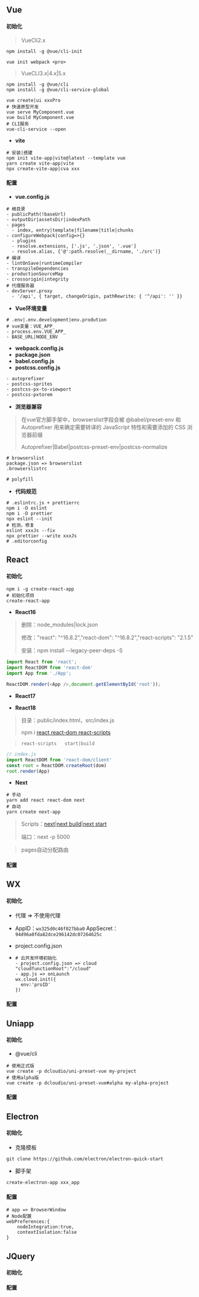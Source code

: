 ## Vue

#### 初始化

>VueCli2.x

```shell
npm install -g @vue/cli-init
```

```shell
vue init webpack <pro>
```

> VueCLI3.x|4.x|5.x

```shell
npm install -g @vue/cli
npm install -g @vue/cli-service-global
```

```shell
vue create|ui xxxPro
# 快速原型开发
vue serve MyComponent.vue
vue build MyComponent.vue
# CLI服务
vue-cli-service --open
```

- **vite**

~~~shell
# 安装|搭建
npm init vite-app|vite@latest --template vue
yarn create vite-app|vite
npx create-vite-app|cva xxx
~~~

#### 配置

- **vue.config.js**

~~~shell
# 根目录
- publicPath(!baseUrl)
- outputDir|assetsDir|indexPath
- pages
  - index, entry|template|filename|title|chunks
- configureWebpack|config=>{}
  - plugins
  - resolve.extensions, ['.js', '.json', '.vue']
  - resolve.alias, {'@':path.resolve(__dirname, './src')}
# 编译
- lintOnSave|runtimeCompiler
- transpileDependencies
- productionSourceMap
- crossorigin|integrity
# 代理服务器
- devServer.proxy
  - '/api', { target, changeOrigin, pathRewrite: { '^/api': '' }}
~~~

-  **Vue环境变量**

~~~shell
# .env|.env.development|env.prodution
# vue变量：VUE_APP_
- process.env.VUE_APP_
- BASE_URL|NODE_ENV
~~~

- **webpack.config.js**
- **package.json**
- **babel.config.js**
- **postcss.config.js**

~~~shell
- autoprefixer
- postcss-sprites
- postcss-px-to-viewport
- postcss-pxtorem
~~~

- **浏览器兼容**

> 在vue官方脚手架中，browserslist字段会被 @babel/preset-env 和 Autoprefixer 用来确定需要转译的 JavaScript 特性和需要添加的 CSS 浏览器前缀
>
> Autoprefixer|Babel|postcss-preset-env|postcss-normalize

~~~shell
# browserslist
package.json => browserslist
.browserslistrc
~~~

```shell
# polyfill
```



- **代码规范**

~~~shell
# .eslintrc.js + prettierrc
npm i -D eslint
npm i -D prettier
npx eslint --init
# 检测，修复
eslint xxxJs --fix
npx prettier --write xxxJs
# .editorconfig
~~~

## React

#### 初始化

~~~shell
npm i -g create-react-app
# 初始化项目
create-react-app
~~~

- **React16**


> 删除：node_modules|lock.json
>
> 修改："react": "^16.8.2","react-dom": "^16.8.2","react-scripts": "2.1.5"
>
> 安装：npm install --legacy-peer-deps -S

~~~js
import React from 'react';
import ReactDOM from 'react-dom'
import App from './App';

ReactDOM.render(<App />,document.getElementById('root'));
~~~

- **React17**


- **React18**

> 目录：public/index.html，src/index.js
>
> npm i  [react  react-dom  react-scripts]()

> `react-scripts   start|build`

```js
// index.js
import ReactDOM from 'react-dom/client'
const root = ReactDOM.createRoot(dom)
root.render(App)
```

- **Next**

~~~shell
# 手动
yarn add react react-dom next
# 自动
yarn create next-app
~~~

> Scripts：[next]()|[next build]()|[next start]()
>
> 端口：next -p 5000

> pages自动分配路由

#### 配置

## WX

#### 初始化

- 代理 => 不使用代理

- AppID：`wx325d0c46f027bba0`  AppSecret：`94d96a0fda82dce296142dc07264625c`

- project.config.json

- ```shell
  # 云开发环境初始化
  - project.config.json => cloud
  "cloudfunctionRoot":"/cloud"
  - app.js => onLaunch
  wx.cloud.init({
    env:'proID'
  })
  ```

#### 配置

## Uniapp

#### 初始化

- @vue/cli

~~~shell
# 使用正式版
vue create -p dcloudio/uni-preset-vue my-project
# 使用alpha版
vue create -p dcloudio/uni-preset-vue#alpha my-alpha-project
~~~

#### 配置

## Electron

#### 初始化

- 克隆模板

~~~shell
git clone https://github.com/electron/electron-quick-start
~~~

- 脚手架

~~~shell
create-electron-app xxx_app
~~~

#### 配置

~~~shell
# app => BrowserWindow
# Node配置
webPreferences:{
	nodeIntegration:true,
	contextIsolation:false
}
~~~

##  JQuery

#### 初始化

#### 配置